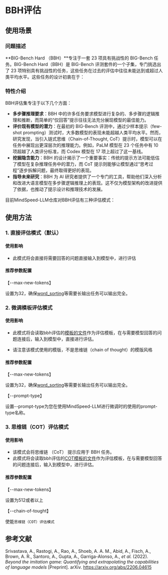 # BBH评估

## 使用场景

### 问题描述

**BIG-Bench Hard （BBH）**专注于一套 23 项具有挑战性的 BIG-Bench 任务。BIG-Bench Hard（BBH）是 BIG-Bench 评测套件的一个子集，专门挑选出了 23 项特别具有挑战性的任务，这些任务在过去的评估中往往未能达到或超过人类平均水平。这些任务的设计初衷在于：

### 特性介绍

BBH评估集专注于以下几个方面：

 - **多步骤推理要求**：BBH 中的许多任务要求模型进行复杂的、多步骤的逻辑推理和推断，而简单的“仅回答”提示往往无法充分展现模型的最佳能力。
- **评价现有模型的潜力**：在最初的 BIG-Bench 评测中，通过少样本提示（few-shot prompting）测试时，大多数模型的表现未能超越人类平均水平。然而，研究发现，当引入链式思维（Chain-of-Thought, CoT）提示时，模型可以在任务中展现出更深层次的推理能力。例如，PaLM 模型在 23 个任务中有 10 项超越了人类评分标准，而 Codex 模型在 17 项上超过了这一基线。
- **挖掘隐含能力**：BBH 的设计揭示了一个重要事实：传统的提示方法可能低估了模型在复杂推理任务中的潜力，而 CoT 提示则能够让模型通过“思考过程”逐步拆解问题，最终取得更好的表现。
- **指导未来研究**：BBH 为 AI 研究者提供了一个专门的工具，帮助他们深入分析和改进大语言模型在多步骤逻辑推理上的表现。这不仅为模型架构的改进提供了依据，也推动了提示设计和推理技术的发展。


目前MindSpeed-LLM仓库对BBH评估有三种评估模式：

## 使用方法

### 1. 直接评估模式（默认）

#### 使用影响

 - 此模式将会直接将需要回答的问题直接输入到模型中，进行评估


#### 推荐参数配置

【--max-new-tokens】

设置为32，确保[word_sorting](https://github.com/suzgunmirac/BIG-Bench-Hard/blob/main/bbh/word_sorting.json)等需要长输出任务可以输出完全。

### 2. 微调模板评估模式

#### 使用影响

 - 此模式将会读取bbh评估的[模板的文件](../../../../../mindspeed_llm/tasks/evaluation/eval_impl/fewshot_template/bbh_template.json)作为评估模板，在与需要模型回答的问题连接后，输入到模型中，直接进行评估。

 - 请注意该模式使用的模版，不是思维链（chain of thought）的模版风格


#### 推荐参数配置

【--max-new-tokens】

设置为32，确保[word_sorting](https://github.com/suzgunmirac/BIG-Bench-Hard/blob/main/bbh/word_sorting.json)等需要长输出任务可以输出完全。

【--prompt-type】

设置--prompt-type为您在使用MindSpeed-LLM进行微调时的使用的prompt-type名称。

### 3. 思维链（COT）评估模式

#### 使用影响

- 该模式会将思维链 （CoT） 提示应用于 BBH 任务。
- 此模式将会读取bbh评估的[COT模板的文件](../../../../../mindspeed_llm/tasks/evaluation/eval_impl/fewshot_template/bbh_cot_template.json)作为评估模板，在与需要模型回答的问题连接后，输入到模型中，进行评估。

#### 推荐参数配置

【--max-new-tokens】

设置为512或者以上

【--chain-of-tought】

使能`思维链（COT）评估模式`

## 参考文献

Srivastava, A., Rastogi, A., Rao, A., Shoeb, A. A. M., Abid, A., Fisch, A., Brown, A. R., Santoro, A., Gupta, A., Garriga-Alonso, A., *et al.* (2022). *Beyond the imitation game: Quantifying and extrapolating the capabilities of language models* [Preprint]. arXiv. https://arxiv.org/abs/2206.04615
